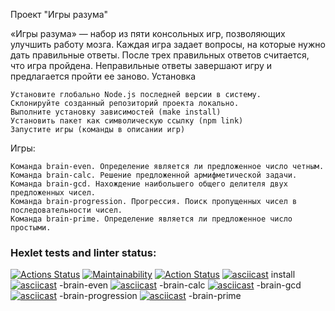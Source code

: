 Проект "Игры разума"

«Игры разума» — набор из пяти консольных игр, позволяющих улучшить работу мозга. Каждая игра задает вопросы, на которые нужно дать правильные ответы. После трех правильных ответов считается, что игра пройдена. Неправильные ответы завершают игру и предлагается пройти ее заново.
Установка

    Установите глобально Node.js последней версии в систему.
    Склонируйте созданный репозиторий проекта локально.
    Выполните установку зависимостей (make install)
    Установить пакет как символическую ссылку (npm link)
    Запустите игры (команды в описании игр)

Игры:

    Команда brain-even. Определение является ли предложенное число четным.
    Команда brain-calc. Решение предложенной армифметической задачи.
    Команда brain-gcd. Нахождение наибольшего общего делителя двух предложенных чисел.
    Команда brain-progression. Прогрессия. Поиск пропущенных чисел в последовательности чисел.
    Команда brain-prime. Определение является ли предложенное число простыми.

### Hexlet tests and linter status:
[![Actions Status](https://github.com/BelarusWillBeFree/frontend-project-lvl1/workflows/hexlet-check/badge.svg)](https://github.com/BelarusWillBeFree/frontend-project-lvl1/actions)
[![Maintainability](https://api.codeclimate.com/v1/badges/3597d0757ec4720434d0/maintainability)](https://codeclimate.com/github/BelarusWillBeFree/frontend-project-lvl1/maintainability)
[![Action Status](https://github.com/BelarusWillBeFree/frontend-project-lvl1/actions/workflows/makeLint.yml/badge.svg)](https://github.com/BelarusWillBeFree/frontend-project-lvl1/actions)
[![asciicast](https://asciinema.org/connect/ddfab6f6-66e3-4a8a-baba-f21ce93409ee.svg)](https://asciinema.org/connect/ddfab6f6-66e3-4a8a-baba-f21ce93409ee)
install
[![asciicast](https://asciinema.org/a/yPooNqJdtZMUFGnRFHsbeACeL.svg)](https://asciinema.org/a/yPooNqJdtZMUFGnRFHsbeACeL) -brain-even
[![asciicast](https://asciinema.org/a/JR68tjcRjXTzg2C4IFjS7Q3pS.svg)](https://asciinema.org/a/JR68tjcRjXTzg2C4IFjS7Q3pS) -brain-calc
[![asciicast](https://asciinema.org/a/ozzzOcaEdbPFfyBvOYzadbXPY.svg)](https://asciinema.org/a/ozzzOcaEdbPFfyBvOYzadbXPY) -brain-gcd
[![asciicast](https://asciinema.org/a/hBVf7IiE3wySVyMCiIEBaordE.svg)](https://asciinema.org/a/hBVf7IiE3wySVyMCiIEBaordE) -brain-progression 
[![asciicast](https://asciinema.org/a/kPtUWMvT9HNGlvI3fkfWFbVJ7.svg)](https://asciinema.org/a/kPtUWMvT9HNGlvI3fkfWFbVJ7) -brain-prime